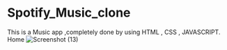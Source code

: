 # Spotify_Music_clone
This is a Music app ,completely done by using HTML , CSS , JAVASCRIPT.
Home
![Screenshot (13)](https://user-images.githubusercontent.com/104019020/165671655-da9dc03d-b732-4d2b-91c7-92343661b237.png)
